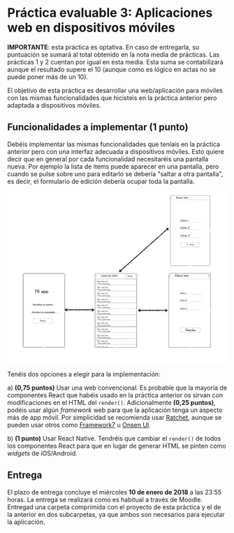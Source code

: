 # Práctica evaluable 3: Aplicaciones web en dispositivos móviles

**IMPORTANTE**: esta práctica es optativa. En caso de entregarla, su puntuación se sumará al total obtenido en la nota media de prácticas. Las prácticas 1 y 2 cuentan por igual en esta media. Esta suma se contabilizará aunque el resultado supere el 10 (aunque como es lógico en actas no se puede poner más de un 10). 

El objetivo de esta práctica es desarrollar una web/aplicación para móviles con las mismas funcionalidades que hicisteis en la práctica anterior pero adaptada a dispositivos móviles.

## Funcionalidades a implementar (1 punto)

Debéis implementar las mismas funcionalidades que teníais en la práctica anterior pero con una interfaz adecuada a dispositivos móviles. Esto quiere decir que en general por cada funcionalidad necesitaréis una pantalla nueva. Por ejemplo la lista de items puede aparecer en una pantalla, pero cuando se pulse sobre uno para editarlo se debería "saltar a otra pantalla", es decir, el formulario de edición debería ocupar toda la pantalla.

![](img/storyboard.png)

Tenéis dos opciones a elegir para la implementación:

a) **(0,75 puntos)** Usar una web convencional. Es probable que la mayoría de componentes React que habéis usado en la práctica anterior os sirvan con modificaciones en el HTML del `render()`. Adicionalmente **(0,25 puntos)**, podéis usar algún *framework* web para que la aplicación tenga un aspecto más de app móvil. Por simplicidad se recomienda usar [Ratchet](http://goratchet.com/), aunque se pueden usar otros como [Framework7](https://framework7.io/) u [Onsen UI](https://onsen.io/).

b) **(1 punto)** Usar React Native. Tendréis que cambiar el `render()` de todos los componentes React para que en lugar de generar HTML se pinten como *widgets* de iOS/Android.

## Entrega

El plazo de entrega concluye el miércoles **10 de enero de 2018** a las 23:55 horas. La entrega se realizará como es habitual a través de Moodle. Entregad una carpeta comprimida con el proyecto de esta práctica y el de la anterior en dos subcarpetas, ya que ambos son necesarios para ejecutar la aplicación. 

